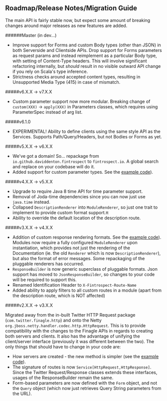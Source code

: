 Roadmap/Release Notes/Migration Guide
-----------------------------
The main API is fairly stable now, but expect some amount of breaking changes around major releases as new features are added.

######Master (in dev...)
- Improve support for Forms and custom Body types (other than JSON) in both Serverside and Clientside APIs. Drop support for Forms parameters as request params and instead reimplement as a particular Body type, with setting of Content-Type headers. This will involve significant refactoring internally, but *should* result in no visible outward API change if you rely on Scala's type inference.
- Strictness checks around accepted content types, resulting in  Unsupported Media Type (415) in case of mismatch.

#####v6.X.X -> v7.X.X
- Custom parameter support now more modular. Breaking change of ```custom(XXX)``` -> ```apply(XXX)``` in Parameters classes, which requires using ParameterSpec instead of arg list.

#####v6.1.0
- EXPERIMENTAL! Ability to define clients using the same style API as the Services. Supports Path/Query/Headers, but not Bodies or Forms as yet.

#####v5.X.X -> v6.X.X
- We've got a domain! So... repackage from ```io.github.daviddenton.fintrospect``` to  ```fintrospect.io```. A global search and replace on your codebase will do it.
- Added support for custom parameter types. See the [example code](https://github.com/daviddenton/fintrospect/tree/master/src/test/scala/examples)).

#####v4.X.X -> v5.X.X
- Upgrade to require Java 8 time API for time parameter support.
- Removal of Joda-time dependencies since you can now just use ```java.time``` instead.
- Collapsed ```DescriptionRenderer``` into ```ModuleRenderer```, so just one trait to implement to provide custom format support.π
- Ability to override the default location of the description route.

#####v3.X.X -> v4.X.X

- Addition of custom response rendering formats. See the [example code](https://github.com/daviddenton/fintrospect/tree/master/src/test/scala/examples)).
  Modules now require a fully configured ```ModuleRenderer``` upon instantiation, which provides not just the rendering of the Documentation (ie. the old ```Renderer``` which is now ```DescriptionRenderer```), but also the format of error messages. Some repackaging of the pluggable renderers has occurred.
- ```ResponseBuilder``` is now generic superclass of pluggable formats. Json support has moved to ```JsonResponseBuilder```, so changes to your code will be required to support this.
- Renamed Identification Header to ```X-Fintrospect-Route-Name```
- Added ability to apply filters to all custom routes in a module (apart from the description route, which is NOT affected)

#####v2.X.X -> v3.X.X

Migrated away from the in-built Twitter HTTP Request package (```com.twitter.finagle.http```) and onto the Netty ```
org.jboss.netty.handler.codec.http.HttpRequest```. This is to provide compatibility with the changes to the Finagle APIs in regards
to creating both servers and clients. It also has the advantage of unifying the client/server interface (previously it
was different between the two). The only things that should have to change in your code are:

  - How servers are created - the new method is simpler (see the [example code](https://github.com/daviddenton/fintrospect/tree/master/src/test/scala/examples)).
  - The signature of routes is now ```Service[HttpRequest,HttpResponse]```. Since the Twitter Request/Response classes
   extends these interfaces, usages of the ResponseBuilder remain the same.
  - Form-based parameters are now defined with the ```Form``` object, and not the ```Query``` object (which now just retrieves Query String parameters from the URL).
